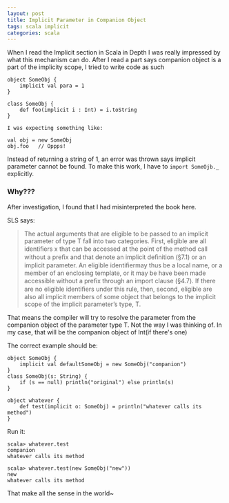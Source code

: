 ```yaml
---
layout: post
title: Implicit Parameter in Companion Object
tags: scala implicit
categories: scala
---
```


When I read the Implicit section in Scala in Depth I was really impressed by what this mechanism can do. After I read a part says companion object is a part of the implicity scope, I tried to write code as such

    object SomeObj {
        implicit val para = 1
    }

    class SomeObj {
        def foo(implicit i : Int) = i.toString
    }

    I was expecting something like:

    val obj = new SomeObj
    obj.foo   // Oppps!

Instead of returning a string of 1, an error was thrown says implicit parameter cannot be found. To make this work, I have to `import SomeOjb._` explicitly.

### Why???

After investigation, I found that I had misinterpreted the book here.

SLS says:
>The actual arguments that are eligible to be passed to an implicit parameter of type T fall into two categories. First, eligible are all identiﬁers x that can be accessed at the point of the method call without a preﬁx and that denote an implicit deﬁnition (§7.1) or an implicit parameter. An eligible identiﬁermay thus be a local name, or a member of an enclosing template, or it may be have been made accessible without a preﬁx through an import clause (§4.7). If there are no eligible identiﬁers under this rule, then, second, eligible are also all implicit members of some object that belongs to the implicit scope of the implicit parameter’s type, T.

That means the compiler will try to resolve the parameter from the companion object of the parameter type T. Not the way I was thinking of. In my case, that will be the companion object of Int(if there's one)

The correct example should be:

    object SomeObj {
        implicit val defaultSomeObj = new SomeObj("companion")
    }
    class SomeObj(s: String) {
        if (s == null) println("original") else println(s)
    }

    object whatever {
        def test(implicit o: SomeObj) = println("whatever calls its method")
    }

Run it:

    scala> whatever.test
    companion
    whatever calls its method

    scala> whatever.test(new SomeObj("new"))
    new
    whatever calls its method

That make all the sense in the world~
